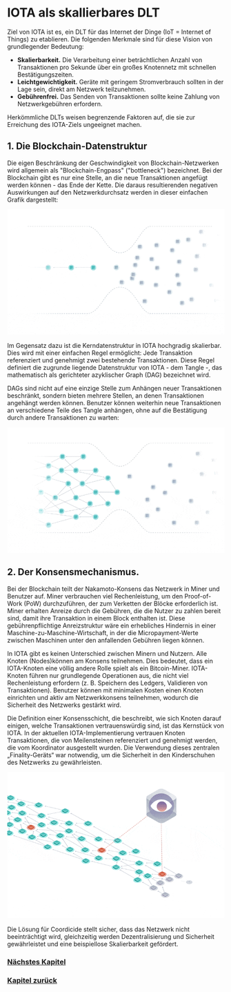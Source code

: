 # IOTA als skallierbares DLT

Ziel von IOTA ist es, ein DLT für das Internet der Dinge (IoT = Internet of Things) zu etablieren. Die folgenden Merkmale sind für diese Vision von grundlegender Bedeutung:

- **Skalierbarkeit.** Die Verarbeitung einer beträchtlichen Anzahl von Transaktionen pro Sekunde über ein großes Knotennetz mit schnellen Bestätigungszeiten.
- **Leichtgewichtigkeit.** Geräte mit geringem Stromverbrauch sollten in der Lage sein, direkt am Netzwerk teilzunehmen.
- **Gebührenfrei.** Das Senden von Transaktionen sollte keine Zahlung von Netzwerkgebühren erfordern.

Herkömmliche DLTs weisen begrenzende Faktoren auf, die sie zur Erreichung des IOTA-Ziels ungeeignet machen.

## 1. Die Blockchain-Datenstruktur

Die eigen Beschränkung der Geschwindigkeit von Blockchain-Netzwerken wird allgemein als "Blockchain-Engpass" ("bottleneck") bezeichnet. Bei der Blockchain gibt es nur eine Stelle, an die neue Transaktionen angefügt werden können - das Ende der Kette. Die daraus resultierenden negativen Auswirkungen auf den Netzwerkdurchsatz werden in dieser einfachen Grafik dargestellt:

![01_blockchain_bottleneck](https://github.com/einfachiota/coordicide/raw/master/assets/01_blockchain_bottleneck.gif)

Im Gegensatz dazu ist die Kerndatenstruktur in IOTA hochgradig skalierbar. Dies wird mit einer einfachen Regel ermöglicht: Jede Transaktion referenziert und genehmigt zwei bestehende Transaktionen. Diese Regel definiert die zugrunde liegende Datenstruktur von IOTA - dem Tangle -, das mathematisch als gerichteter azyklischer Graph (DAG) bezeichnet wird.

DAGs sind nicht auf eine einzige Stelle zum Anhängen neuer Transaktionen beschränkt, sondern bieten mehrere Stellen, an denen Transaktionen angehängt werden können. Benutzer können weiterhin neue Transaktionen an verschiedene Teile des Tangle anhängen, ohne auf die Bestätigung durch andere Transaktionen zu warten:

![01_tangle_bottleneck](https://github.com/einfachiota/coordicide/raw/master/assets/01_tangle_bottleneck.gif)

## 2. Der Konsensmechanismus.

Bei der Blockchain teilt der Nakamoto-Konsens das Netzwerk in Miner und Benutzer auf. Miner verbrauchen viel Rechenleistung, um den Proof-of-Work (PoW) durchzuführen, der zum Verketten der Blöcke erforderlich ist. Miner erhalten Anreize durch die Gebühren, die die Nutzer zu zahlen bereit sind, damit ihre Transaktion in einem Block enthalten ist. Diese gebührenpflichtige Anreizstruktur wäre ein erhebliches Hindernis in einer Maschine-zu-Maschine-Wirtschaft, in der die Micropayment-Werte zwischen Maschinen unter den anfallenden Gebühren liegen können.

In IOTA gibt es keinen Unterschied zwischen Minern und Nutzern. Alle Knoten (Nodes)können am Konsens teilnehmen. Dies bedeutet, dass ein IOTA-Knoten eine völlig andere Rolle spielt als ein Bitcoin-Miner. IOTA-Knoten führen nur grundlegende Operationen aus, die nicht viel Rechenleistung erfordern (z. B. Speichern des Ledgers, Validieren von Transaktionen). Benutzer können mit minimalen Kosten einen Knoten einrichten und aktiv am Netzwerkkonsens teilnehmen, wodurch die Sicherheit des Netzwerks gestärkt wird.

Die Definition einer Konsensschicht, die beschreibt, wie sich Knoten darauf einigen, welche Transaktionen vertrauenswürdig sind, ist das Kernstück von IOTA. In der aktuellen IOTA-Implementierung vertrauen Knoten Transaktionen, die von Meilensteinen referenziert und genehmigt werden, die vom Koordinator ausgestellt wurden. Die Verwendung dieses zentralen „Finality-Geräts“ war notwendig, um die Sicherheit in den Kinderschuhen des Netzwerks zu gewährleisten.

![01_milestones](https://github.com/einfachiota/coordicide/raw/master/assets/01_milestones.gif)

Die Lösung für Coordicide stellt sicher, dass das Netzwerk nicht beeinträchtigt wird, gleichzeitig werden Dezentralisierung und Sicherheit gewährleistet und eine beispiellose Skalierbarkeit gefördert.

### [Nächstes Kapitel](./02_iota_post-coordinator.md)
### [Kapitel zurück](./00_einleitung.md)
